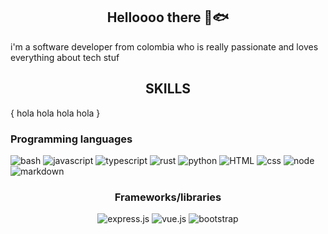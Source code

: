 <h2 align="center">Helloooo there 🤝🐟</h2>
  <p>i'm a software developer from colombia who is really passionate and loves everything about tech stuf</p>
  <h2 align="center">SKILLS</h2>
  {
    hola
    hola
    hola
    hola
  }
  <h3 align="left">Programming languages</h3>
  <p align="left">
      <a><img alt="bash" src="https://img.shields.io/badge/Bash-4EAA25?logo=gnubash&logoColor=fff"></a>
      <a><img alt="javascript" src="https://img.shields.io/badge/JavaScript-F7DF1E?logo=javascript&logoColor=000"></a>
      <a><img alt="typescript" src="https://img.shields.io/badge/TypeScript-3178C6?logo=typescript&logoColor=fff"></a>
      <a><img alt="rust" src="https://img.shields.io/badge/Rust-%23000000.svg?e&logo=rust&logoColor=white"></a>
      <a><img alt="python" src="https://img.shields.io/badge/Python-3776AB?logo=python&logoColor=fff"></a>
      <a><img alt="HTML" src="https://img.shields.io/badge/HTML-%23E34F26.svg?logo=html5&logoColor=white"></a>
      <a><img alt="css" src="https://img.shields.io/badge/CSS-1572B6?logo=css3&logoColor=fff"></a>
      <a><img alt="node" src="https://img.shields.io/badge/Node.js-6DA55F?logo=node.js&logoColor=white"></a>
      <a><img alt="markdown" src="https://img.shields.io/badge/Markdown-%23000000.svg?logo=markdown&logoColor=white"></a>
  </p>
  <h3 align="center">Frameworks/libraries</h3>
  <p align="center">
      <a><img alt="express.js" src="https://img.shields.io/badge/Express.js-%23404d59.svg?logo=express&logoColor=%2361DAFB"></a>
      <a><img alt="vue.js" src="https://img.shields.io/badge/Vue.js-4FC08D?logo=vuedotjs&logoColor=fff"></a>
      <a><img alt="bootstrap" src="https://img.shields.io/badge/Bootstrap-7952B3?logo=bootstrap&logoColor=fff"></a>
  </p>
